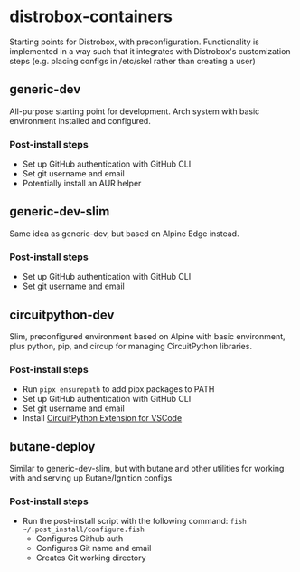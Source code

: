 # distrobox-containers
Starting points for Distrobox, with preconfiguration. Functionality is implemented in a way such that it integrates with Distrobox's customization steps (e.g. placing configs in /etc/skel rather than creating a user)

## generic-dev
All-purpose starting point for development. Arch system with basic environment installed and configured.

### Post-install steps
- Set up GitHub authentication with GitHub CLI
- Set git username and email
- Potentially install an AUR helper

## generic-dev-slim
Same idea as generic-dev, but based on Alpine Edge instead.

### Post-install steps
- Set up GitHub authentication with GitHub CLI
- Set git username and email

## circuitpython-dev
Slim, preconfigured environment based on Alpine with basic environment, plus python, pip, and circup for managing CircuitPython libraries.

### Post-install steps
- Run `pipx ensurepath` to add pipx packages to PATH
- Set up GitHub authentication with GitHub CLI
- Set git username and email
- Install [CircuitPython Extension for VSCode](https://marketplace.visualstudio.com/items?itemName=joedevivo.vscode-circuitpython)

## butane-deploy
Similar to generic-dev-slim, but with butane and other utilities for working with and serving up Butane/Ignition configs

### Post-install steps
- Run the post-install script with the following command: `fish ~/.post_install/configure.fish`
    - Configures Github auth
    - Configures Git name and email
    - Creates Git working directory